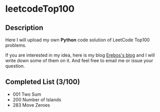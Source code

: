 # leetcodeTop100

## Description

Here I will upload my own **Python** code solution of LeetCode Top100 problems.

If you are interested in my idea, here is my blog [Erebos's blog](https://erebos.top) and I will write down some of them on it. And feel free to email me or issue your question.

## Completed List (3/100)

+ 001 Two Sum
+ 200 Number of Islands
+ 283 Move Zeroes
  